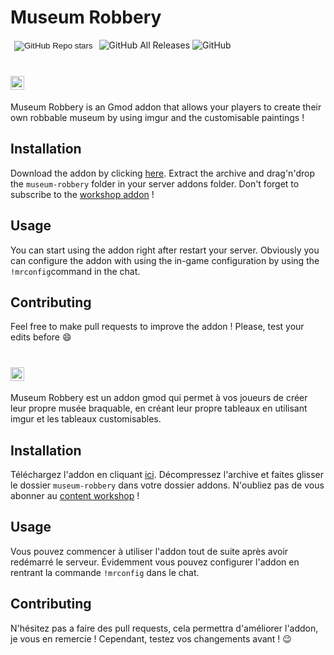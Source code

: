 # Museum Robbery 

<p align="left">
    <form action="https://github.com/pilot22/museum-robbery/star" style="display:inline;"><button style="background: none;color: inherit;border: none;"><img alt="GitHub Repo stars" src="https://img.shields.io/github/stars/pilot22/museum-robbery"></button></form>
    <img alt="GitHub All Releases" src="https://img.shields.io/github/downloads/pilot22/museum-robbery/total">
    <img alt="GitHub" src="https://img.shields.io/github/license/pilot22/museum-robbery">
</p>

# <img title="Française" alt="Française" src="https://cdn.staticaly.com/gh/hjnilsson/country-flags/master/svg/gb.svg" width="22">

Museum Robbery is an Gmod addon that allows your players to create their own robbable museum by using imgur and the customisable paintings !

## Installation

Download the addon by clicking [here](https://github.com/pilot22/museum-robbery/archive/master.zip).
Extract the archive and drag'n'drop the ``museum-robbery`` folder in your server addons folder.
Don't forget to subscribe to the [workshop addon](https://steamcommunity.com/sharedfiles/filedetails/?id=1863354376) !

## Usage

You can start using the addon right after restart your server. Obviously you can configure the addon with using the in-game configuration by using the ``!mrconfig``command in the chat.

## Contributing

Feel free to make pull requests to improve the addon ! Please, test your edits before :smile: 

# <img title="Française" alt="Française" src="https://cdn.staticaly.com/gh/hjnilsson/country-flags/master/svg/fr.svg" width="22">

Museum Robbery est un addon gmod qui permet à vos joueurs de créer leur propre musée braquable, en créant leur propre tableaux en utilisant imgur et les tableaux customisables.

## Installation

Téléchargez l'addon en cliquant [ici](https://github.com/pilot22/museum-robbery/archive/master.zip).
Décompressez l'archive et faites glisser le dossier ``museum-robbery`` dans votre dossier addons.
N'oubliez pas de vous abonner au [content workshop](https://steamcommunity.com/sharedfiles/filedetails/?id=1863354376) !

## Usage

Vous pouvez commencer à utiliser l'addon tout de suite après avoir redémarré le serveur. Évidemment vous pouvez configurer l'addon en rentrant la commande ``!mrconfig`` dans le chat.

## Contributing

N'hésitez pas a faire des pull requests, cela permettra d'améliorer l'addon, je vous en remercie ! Cependant, testez vos changements avant ! :wink:
